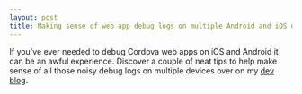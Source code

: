 ```yaml
---
layout: post
title: Making sense of web app debug logs on multiple Android and iOS devices
---
```

If you’ve ever needed to debug Cordova web apps on iOS and Android it can be an awful experience. Discover a couple of neat tips to help make sense of all those noisy debug logs on multiple devices over on my [dev blog](http://www.deadlyfingers.net/mobile/making-sense-of-web-app-debug-logs-on-multiple-android-and-ios-devices/).
